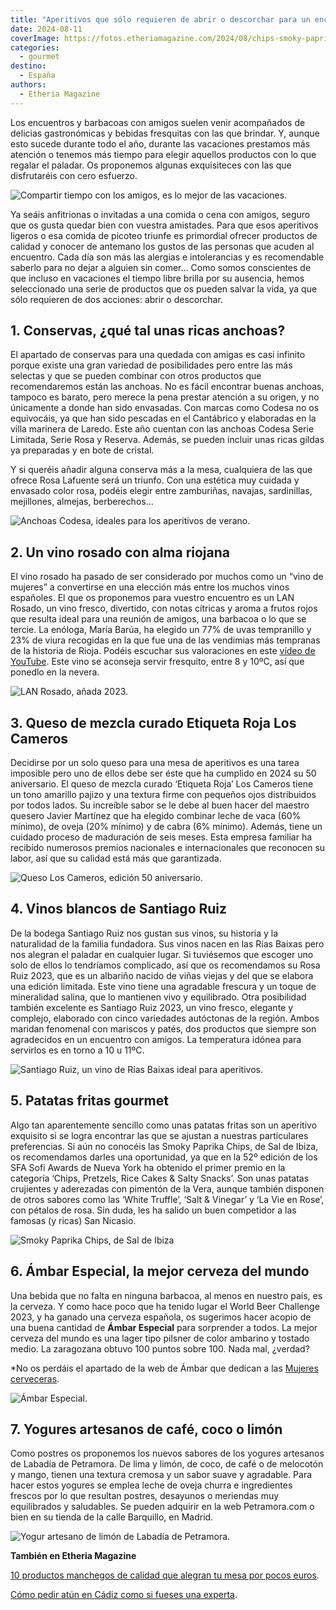 ```yaml
---
title: "Aperitivos que sólo requieren de abrir o descorchar para un encuentro con amigos"
date: 2024-08-11
coverImage: https://fotos.etheriamagazine.com/2024/08/chips-smoky-paprika.jpg
categories: 
  - gourmet
destino: 
  - España
authors: 
  - Etheria Magazine
---
```


Los encuentros y barbacoas con amigos suelen venir acompañados de delicias gastronómicas 
y bebidas fresquitas con las que brindar. Y, aunque esto sucede durante todo el año, 
durante las vacaciones prestamos más atención o tenemos más tiempo para elegir aquellos 
productos con lo que regalar el paladar. Os proponemos algunas exquisiteces con las que 
disfrutaréis con cero esfuerzo. 

![Compartir tiempo con los amigos, es lo mejor de las vacaciones.](https://fotos.etheriamagazine.com/2024/08/aperitivos-verano-amigas.jpg "Compartir tiempo con los amigos, es lo mejor de las vacaciones.© Lee Myungseong")

Ya seáis anfitrionas o invitadas a una comida o cena con amigos, seguro que os gusta 
quedar bien con vuestra amistades. Para que esos aperitivos ligeros o esa comida de 
picoteo triunfe es primordial ofrecer productos de calidad y conocer de antemano los 
gustos de las personas que acuden al encuentro. Cada día son más las alergias e 
intolerancias y es recomendable saberlo para no dejar a alguien sin comer... Como somos 
conscientes de que incluso en vacaciones el tiempo libre brilla por su ausencia, hemos 
seleccionado una serie de productos que os pueden salvar la vida, ya que sólo requieren 
de dos acciones: abrir o descorchar. 

## 1\. Conservas, ¿qué tal unas ricas anchoas?

El apartado de conservas para una quedada con amigas es casi infinito porque existe una 
gran variedad de posibilidades pero entre las más selectas y que se pueden combinar con 
otros productos que recomendaremos están las anchoas. No es fácil encontrar buenas 
anchoas, tampoco es barato, pero merece la pena prestar atención a su origen, y no 
únicamente a donde han sido envasadas. Con marcas como Codesa no os equivocáis, ya que 
han sido pescadas en el Cantábrico y elaboradas en la villa marinera de Laredo. Este año 
cuentan con las anchoas Codesa Serie Limitada, Serie Rosa y Reserva. Además, se pueden 
incluir unas ricas gildas ya preparadas y en bote de cristal. 

Y si queréis añadir alguna conserva más a la mesa, cualquiera de las que ofrece Rosa 
Lafuente será un triunfo. Con una estética muy cuidada y envasado color rosa, podéis 
elegir entre zamburiñas, navajas, sardinillas, mejillones, almejas, berberechos... 

![Anchoas Codesa, ideales para los aperitivos de verano.](https://fotos.etheriamagazine.com/2024/08/anchoas-codesa-reserva.jpg "Anchoas Codesa, ideales para los aperitivos de verano.")

## 2\. Un vino rosado con alma riojana

El vino rosado ha pasado de ser considerado por muchos como un “vino de mujeres” a 
convertirse en una elección más entre los muchos vinos españoles. El que os proponemos 
para vuestro encuentro es un LAN Rosado, un vino fresco, divertido, con notas cítricas y 
aroma a frutos rojos que resulta ideal para una reunión de amigos, una barbacoa o lo que 
se tercie. La enóloga, María Barúa, ha elegido un 77% de uvas tempranillo y 23% de viura 
recogidas en la que fue una de las vendimias más tempranas de la historia de Rioja. 
Podéis escuchar sus valoraciones en este [vídeo de 
YouTube](https://youtu.be/2c-AhXl_wdw?si=PhllLhZQGmy0dWfg). Este vino se aconseja servir 
fresquito, entre 8 y 10ºC, así que ponedlo en la nevera. 

![LAN Rosado, añada 2023.](https://fotos.etheriamagazine.com/2024/08/LAN-ROSADO-2023.jpg "LAN Rosado, añada 2023.")

## 3\. Queso de mezcla curado Etiqueta Roja Los Cameros

Decidirse por un solo queso para una mesa de aperitivos es una tarea imposible pero uno 
de ellos debe ser éste que ha cumplido en 2024 su 50 aniversario. El queso de mezcla 
curado ‘Etiqueta Roja’ Los Cameros tiene un tono amarillo pajizo y una textura firme con 
pequeños ojos distribuidos por todos lados. Su increíble sabor se le debe al buen hacer 
del maestro quesero Javier Martínez que ha elegido combinar leche de vaca (60% mínimo), 
de oveja (20% mínimo) y de cabra (6% mínimo). Además, tiene un cuidado proceso de 
maduración de seis meses. Esta empresa familiar ha recibido numerosos premios nacionales 
e internacionales que reconocen su labor, así que su calidad está más que garantizada. 

![Queso Los Cameros, edición 50 aniversario.](https://fotos.etheriamagazine.com/2024/08/queso-los-cameros.jpg "Queso Los Cameros, edición 50 aniversario.")

## 4\. Vinos blancos de Santiago Ruiz

De la bodega Santiago Ruiz nos gustan sus vinos, su historia y la naturalidad de la 
familia fundadora. Sus vinos nacen en las Rías Baixas pero nos alegran el paladar en 
cualquier lugar. Si tuviésemos que escoger uno solo de ellos lo tendríamos complicado, 
así que os recomendamos su Rosa Ruiz 2023, que es un albariño nacido de viñas viejas y 
del que se elabora una edición limitada. Este vino tiene una agradable frescura y un 
toque de mineralidad salina, que lo mantienen vivo y equilibrado. Otra posibilidad 
también excelente es Santiago Ruiz 2023, un vino fresco, elegante y complejo, elaborado 
con cinco variedades autóctonas de la región. Ambos maridan fenomenal con mariscos y 
patés, dos productos que siempre son agradecidos en un encuentro con amigos. La 
temperatura idónea para servirlos es en torno a 10 u 11ºC. 

![Santiago Ruiz, un vino de Rías Baixas ideal para aperitivos.](https://fotos.etheriamagazine.com/2024/08/santiago-ruiz.jpg "Santiago Ruiz, un vino de Rías Baixas ideal para aperitivos.")

## 5\. Patatas fritas gourmet

Algo tan aparentemente sencillo como unas patatas fritas son un aperitivo exquisito si 
se logra encontrar las que se ajustan a nuestras particulares preferencias. Si aún no 
conocéis las Smoky Paprika Chips, de Sal de Ibiza, os recomendamos darles una 
oportunidad, ya que en la 52º edición de los SFA Sofi Awards de Nueva York ha obtenido 
el primer premio en la categoría ‘Chips, Pretzels, Rice Cakes & Salty Snacks’. Son unas 
patatas crujientes y aderezadas con pimentón de la Vera, aunque también disponen de 
otros sabores como las ‘White Truffle’, ‘Salt & Vinegar’ y ‘La Vie en Rose’, con pétalos 
de rosa. Sin duda, les ha salido un buen competidor a las famosas (y ricas) San Nicasio. 

![Smoky Paprika Chips, de Sal de Ibiza](https://fotos.etheriamagazine.com/2024/08/chips-smoky-paprika.jpg "Smoky Paprika Chips, de Sal de Ibiza.")

## 6\. Ámbar Especial, la mejor cerveza del mundo

Una bebida que no falta en ninguna barbacoa, al menos en nuestro país, es la cerveza. Y 
como hace poco que ha tenido lugar el World Beer Challenge 2023, y ha ganado una cerveza 
española, os sugerimos hacer acopio de una buena cantidad de **Ámbar Especial** para 
sorprender a todos. La mejor cerveza del mundo es una lager tipo pilsner de color 
ambarino y tostado medio. La zaragozana obtuvo 100 puntos sobre 100. Nada mal, ¿verdad? 

\*No os perdáis el apartado de la web de Ámbar que dedican a las [Mujeres 
cerveceras](https://ambar.com/noticias/mujeres-cerveceras/). 

![Ámbar Especial.](https://fotos.etheriamagazine.com/2024/08/ambar-especial.jpg "© Ámbar Especial.")

## 7\. Yogures artesanos de café, coco o limón

Como postres os proponemos los nuevos sabores de los yogures artesanos de Labadía de 
Petramora. De lima y limón, de coco, de café o de melocotón y mango, tienen una textura 
cremosa y un sabor suave y agradable. Para hacer estos yogures se emplea leche de oveja 
churra e ingredientes frescos por lo que resultan postres, desayunos o meriendas muy 
equilibrados y saludables. Se pueden adquirir en la web Petramora.com o bien en su 
tienda de la calle Barquillo, en Madrid. 

![Yogur artesano de limón de Labadía de Petramora.](https://fotos.etheriamagazine.com/2024/08/yogur-lima-limon.jpg "Yogur artesano de Labadía de Petramora.")

**También en Etheria Magazine** 

[10 productos manchegos de calidad que alegran tu mesa por pocos 
euros](https://etheriamagazine.com/2023/12/22/productos-manchegos/). 

[Cómo pedir atún en Cádiz como si fueses una 
experta](https://etheriamagazine.com/2023/10/24/guia-para-pedir-atun-en-cadiz/).
